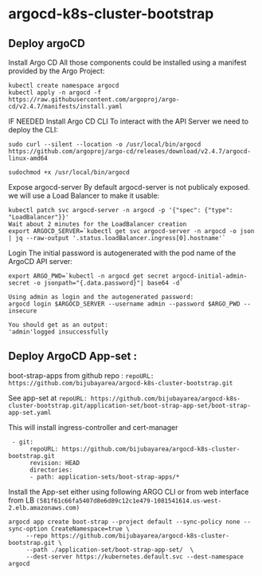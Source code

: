 # argocd-k8s-cluster-bootstrap

## Deploy argoCD

Install Argo CD
All those components could be installed using a manifest provided by the Argo Project:
```
kubectl create namespace argocd
kubectl apply -n argocd -f https://raw.githubusercontent.com/argoproj/argo-cd/v2.4.7/manifests/install.yaml

```

IF NEEDED Install Argo CD CLI
To interact with the API Server we need to deploy the CLI:
```
sudo curl --silent --location -o /usr/local/bin/argocd https://github.com/argoproj/argo-cd/releases/download/v2.4.7/argocd-linux-amd64

sudochmod +x /usr/local/bin/argocd

```



Expose argocd-server
By default argocd-server is not publicaly exposed.  we will use a Load Balancer to make it usable:
```
kubectl patch svc argocd-server -n argocd -p '{"spec": {"type": "LoadBalancer"}}'
Wait about 2 minutes for the LoadBalancer creation
export ARGOCD_SERVER=`kubectl get svc argocd-server -n argocd -o json | jq --raw-output '.status.loadBalancer.ingress[0].hostname'`

```

Login
The initial password is autogenerated with the pod name of the ArgoCD API server:

```
export ARGO_PWD=`kubectl -n argocd get secret argocd-initial-admin-secret -o jsonpath="{.data.password}"| base64 -d`

Using admin as login and the autogenerated password:
argocd login $ARGOCD_SERVER --username admin --password $ARGO_PWD --insecure

You should get as an output:
'admin'logged insuccessfully
```

## Deploy ArgoCD App-set : 

boot-strap-apps from github repo : `repoURL: https://github.com/bijubayarea/argocd-k8s-cluster-bootstrap.git`

See app-set at `repoURL: https://github.com/bijubayarea/argocd-k8s-cluster-bootstrap.git/application-set/boot-strap-app-set/boot-strap-app-set.yaml`

This will install ingress-controller and cert-manager

```
 - git:
      repoURL: https://github.com/bijubayarea/argocd-k8s-cluster-bootstrap.git
      revision: HEAD
      directories:
      - path: application-sets/boot-strap-apps/*

```
Install the App-set either using following ARGO CLI or from  web interface from LB `(581f61c66fa5407d8e6d89c12c1e479-1081541614.us-west-2.elb.amazonaws.com)`
```
argocd app create boot-strap --project default --sync-policy none --sync-option CreateNamespace=true \
     --repo https://github.com/bijubayarea/argocd-k8s-cluster-bootstrap.git \
     --path ./application-set/boot-strap-app-set/  \
     --dest-server https://kubernetes.default.svc --dest-namespace argocd 
```


```

```
